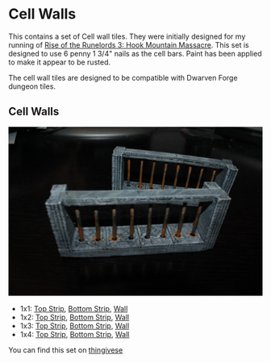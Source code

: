 Cell Walls
==========

This contains a set of Cell wall tiles.  They were initially designed for my running of [Rise of the Runelords 3: Hook Mountain Massacre](http://paizo.com/pathfinder/adventurePath/riseOfTheRunelords).  This set is designed to use 6 penny 1 3/4" nails as the cell bars.  Paint has been applied to make it appear to be rusted.

The cell wall tiles are designed to be compatible with Dwarven Forge dungeon tiles.


Cell Walls
----------

![Jail Cell Wall](IMG_7767.JPG)

* 1x1: [Top Strip](cell_bar_strip_top_1x1.stl), [Bottom Strip](cell_bar_strip_bottom_1x1.stl), [Wall](edge_cell_wall_1x1.stl)
* 1x2: [Top Strip](cell_bar_strip_top_1x2.stl), [Bottom Strip](cell_bar_strip_bottom_1x2.stl), [Wall](edge_cell_wall_1x2.stl)
* 1x3: [Top Strip](cell_bar_strip_top_1x3.stl), [Bottom Strip](cell_bar_strip_bottom_1x3.stl), [Wall](edge_cell_wall_1x3.stl)
* 1x4: [Top Strip](cell_bar_strip_top_1x4.stl), [Bottom Strip](cell_bar_strip_bottom_1x4.stl), [Wall](edge_cell_wall_1x4.stl)


You can find this set on [thingivese](http://www.thingiverse.com/thing:)


